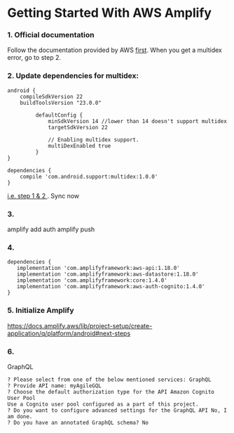 # Getting Started With AWS Amplify

### 1. Official documentation
Follow the documentation provided by AWS [first](https://docs.amplify.aws/lib/project-setup/create-application/q/platform/android). When you get a multidex error, go to step 2.


### 2. Update dependencies for multidex: 
```
android {
    compileSdkVersion 22
    buildToolsVersion "23.0.0"

         defaultConfig {
             minSdkVersion 14 //lower than 14 doesn't support multidex
             targetSdkVersion 22

             // Enabling multidex support.
             multiDexEnabled true
         }
}

dependencies {
    compile 'com.android.support:multidex:1.0.0'
}
 ```
[i.e. step 1 & 2 ](https://skillz.zendesk.com/hc/en-us/articles/215105466-Add-Multidex-to-your-Android-Application). Sync now

### 3. 
 amplify add auth
 amplify push

### 4. 
 ```
 dependencies {
    implementation 'com.amplifyframework:aws-api:1.18.0'
    implementation 'com.amplifyframework:aws-datastore:1.18.0'
    implementation 'com.amplifyframework:core:1.4.0'
    implementation 'com.amplifyframework:aws-auth-cognito:1.4.0'
}
 ```
### 5. Initialize Amplify
https://docs.amplify.aws/lib/project-setup/create-application/q/platform/android#next-steps

### 6. 
GraphQL
 ```
? Please select from one of the below mentioned services: GraphQL
? Provide API name: myAgileGQL
? Choose the default authorization type for the API Amazon Cognito User Pool
Use a Cognito user pool configured as a part of this project.
? Do you want to configure advanced settings for the GraphQL API No, I am done.
? Do you have an annotated GraphQL schema? No
 ```

